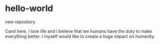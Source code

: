 # hello-world
new repository

Carol here, I love life and I believe that we humans have the duty to make everything better.
I myself would like to create a huge impact on humanity. 
